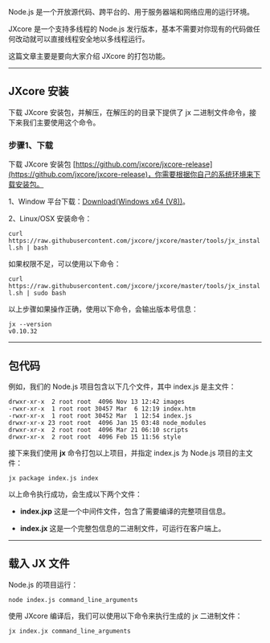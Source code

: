 Node.js 是一个开放源代码、跨平台的、用于服务器端和网络应用的运行环境。

JXcore 是一个支持多线程的 Node.js 发行版本，基本不需要对你现有的代码做任何改动就可以直接线程安全地以多线程运行。

这篇文章主要是要向大家介绍 JXcore 的打包功能。

---

## JXcore 安装

下载 JXcore 安装包，并解压，在解压的的目录下提供了 jx 二进制文件命令，接下来我们主要使用这个命令。

### 步骤1、下载

下载 JXcore 安装包 [https://github.com/jxcore/jxcore-release](https://github.com/jxcore/jxcore-release)，你需要根据你自己的系统环境来下载安装包。

1、Window 平台下载：[Download(Windows x64 (V8))](https://raw.githubusercontent.com/jxcore/jxcore-release/master/0311/jx_win64v8.zip)。

2、Linux/OSX 安装命令：

`curl https://raw.githubusercontent.com/jxcore/jxcore/master/tools/jx_install.sh | bash`

如果权限不足，可以使用以下命令：

`curl https://raw.githubusercontent.com/jxcore/jxcore/master/tools/jx_install.sh | sudo bash`

以上步骤如果操作正确，使用以下命令，会输出版本号信息：

``` shell
jx --version
v0.10.32
```

---

## 包代码

例如，我们的 Node.js 项目包含以下几个文件，其中 index.js 是主文件：

```
drwxr-xr-x  2 root root  4096 Nov 13 12:42 images
-rwxr-xr-x  1 root root 30457 Mar  6 12:19 index.htm
-rwxr-xr-x  1 root root 30452 Mar  1 12:54 index.js
drwxr-xr-x 23 root root  4096 Jan 15 03:48 node_modules
drwxr-xr-x  2 root root  4096 Mar 21 06:10 scripts
drwxr-xr-x  2 root root  4096 Feb 15 11:56 style
```

接下来我们使用 **jx** 命令打包以上项目，并指定 index.js 为 Node.js 项目的主文件：

`jx package index.js index`

以上命令执行成功，会生成以下两个文件：

- **index.jxp** 这是一个中间件文件，包含了需要编译的完整项目信息。
    
- **index.jx** 这是一个完整包信息的二进制文件，可运行在客户端上。
    

---

## 载入 JX 文件

Node.js 的项目运行：

`node index.js command_line_arguments`

使用 JXcore 编译后，我们可以使用以下命令来执行生成的 jx 二进制文件：

`jx index.jx command_line_arguments`